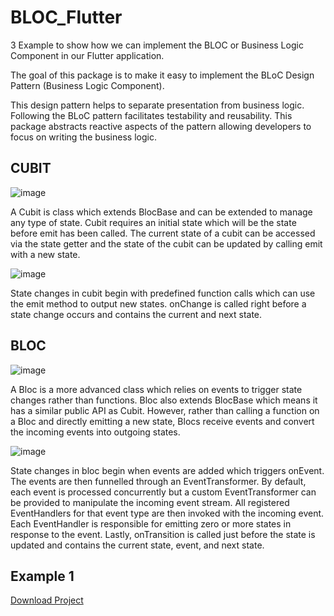 # BLOC_Flutter
3 Example to show how we can implement the BLOC or Business Logic Component in our Flutter application.

The goal of this package is to make it easy to implement the BLoC Design Pattern (Business Logic Component).

This design pattern helps to separate presentation from business logic. Following the BLoC pattern facilitates testability and reusability. This package abstracts reactive aspects of the pattern allowing developers to focus on writing the business logic.

## CUBIT

![image](https://user-images.githubusercontent.com/63160825/227774033-4e2f8024-411d-4597-aa98-599c9437fcf6.png)

A Cubit is class which extends BlocBase and can be extended to manage any type of state. Cubit requires an initial state which will be the state before emit has been called. The current state of a cubit can be accessed via the state getter and the state of the cubit can be updated by calling emit with a new state.

![image](https://user-images.githubusercontent.com/63160825/227774044-84f5366c-1177-4c27-ac06-c710fb22e88e.png)

State changes in cubit begin with predefined function calls which can use the emit method to output new states. onChange is called right before a state change occurs and contains the current and next state.

## BLOC

![image](https://user-images.githubusercontent.com/63160825/227774126-50756e18-6af0-4239-90f7-e7b4430410ea.png)

A Bloc is a more advanced class which relies on events to trigger state changes rather than functions. Bloc also extends BlocBase which means it has a similar public API as Cubit. However, rather than calling a function on a Bloc and directly emitting a new state, Blocs receive events and convert the incoming events into outgoing states.

![image](https://user-images.githubusercontent.com/63160825/227774136-5e3f7bd0-df14-4ecf-8866-fbff47f662d3.png)

State changes in bloc begin when events are added which triggers onEvent. The events are then funnelled through an EventTransformer. By default, each event is processed concurrently but a custom EventTransformer can be provided to manipulate the incoming event stream. All registered EventHandlers for that event type are then invoked with the incoming event. Each EventHandler is responsible for emitting zero or more states in response to the event. Lastly, onTransition is called just before the state is updated and contains the current state, event, and next state.

## Example 1

[Download Project](https://github.com/Dr-Groot/BLOC_Flutter/blob/main/Example_1.zip)


